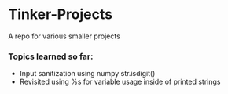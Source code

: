 # Tinker-Projects
A repo for various smaller projects

### Topics learned so far:

* Input sanitization using numpy str.isdigit()
* Revisited using %s for variable usage inside of printed strings